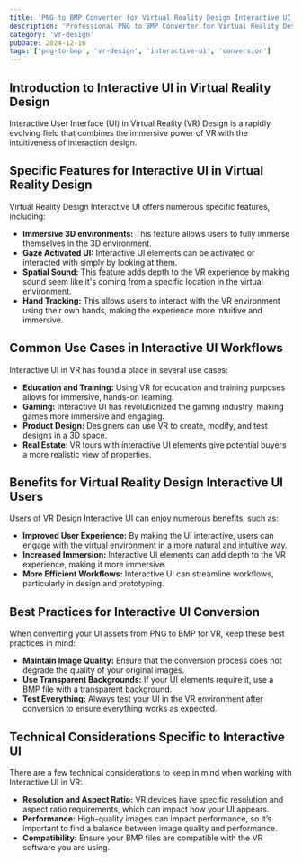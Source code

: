 ```yaml
---
title: 'PNG to BMP Converter for Virtual Reality Design Interactive UI'
description: 'Professional PNG to BMP Converter for Virtual Reality Design Interactive UI. Optimized for Virtual Reality Design interactive ui workflows.'
category: 'vr-design'
pubDate: 2024-12-16
tags: ['png-to-bmp', 'vr-design', 'interactive-ui', 'conversion']
---
```


## Introduction to Interactive UI in Virtual Reality Design

Interactive User Interface (UI) in Virtual Reality (VR) Design is a rapidly evolving field that combines the immersive power of VR with the intuitiveness of interaction design. 

## Specific Features for Interactive UI in Virtual Reality Design

Virtual Reality Design Interactive UI offers numerous specific features, including:

- **Immersive 3D environments:** This feature allows users to fully immerse themselves in the 3D environment.
- **Gaze Activated UI:** Interactive UI elements can be activated or interacted with simply by looking at them.
- **Spatial Sound:** This feature adds depth to the VR experience by making sound seem like it's coming from a specific location in the virtual environment.
- **Hand Tracking:** This allows users to interact with the VR environment using their own hands, making the experience more intuitive and immersive.

## Common Use Cases in Interactive UI Workflows

Interactive UI in VR has found a place in several use cases:

- **Education and Training:** Using VR for education and training purposes allows for immersive, hands-on learning.
- **Gaming:** Interactive UI has revolutionized the gaming industry, making games more immersive and engaging.
- **Product Design:** Designers can use VR to create, modify, and test designs in a 3D space.
- **Real Estate**: VR tours with interactive UI elements give potential buyers a more realistic view of properties.

## Benefits for Virtual Reality Design Interactive UI Users

Users of VR Design Interactive UI can enjoy numerous benefits, such as:

- **Improved User Experience:** By making the UI interactive, users can engage with the virtual environment in a more natural and intuitive way.
- **Increased Immersion:** Interactive UI elements can add depth to the VR experience, making it more immersive.
- **More Efficient Workflows:** Interactive UI can streamline workflows, particularly in design and prototyping.

## Best Practices for Interactive UI Conversion

When converting your UI assets from PNG to BMP for VR, keep these best practices in mind:

- **Maintain Image Quality:** Ensure that the conversion process does not degrade the quality of your original images.
- **Use Transparent Backgrounds:** If your UI elements require it, use a BMP file with a transparent background.
- **Test Everything:** Always test your UI in the VR environment after conversion to ensure everything works as expected.

## Technical Considerations Specific to Interactive UI

There are a few technical considerations to keep in mind when working with Interactive UI in VR:

- **Resolution and Aspect Ratio:** VR devices have specific resolution and aspect ratio requirements, which can impact how your UI appears.
- **Performance:** High-quality images can impact performance, so it’s important to find a balance between image quality and performance.
- **Compatibility:** Ensure your BMP files are compatible with the VR software you are using.